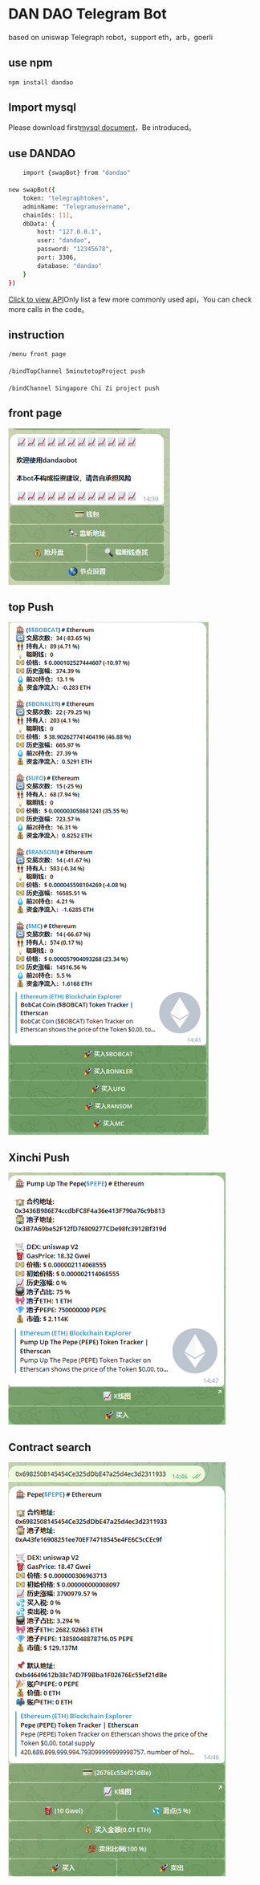 # DAN DAO Telegram Bot

based on uniswap Telegraph robot，support eth，arb，goerli

## use npm

```bash
npm install dandao

```

## Import mysql

Please download first[mysql document](https://github.com/dandao2022/swapbot/blob/main/src/db/dandao.sql)，Be introduced。

## use DANDAO

```bash
	import {swapBot} from "dandao"

new swapBot({
    token: "telegraphtoken",
    adminName: "Telegramusername",
    chainIds: [1],
    dbData: {
        host: "127.0.0.1",
        user: "dandao",
        password: "12345678",
        port: 3306,
        database: "dandao"
    }
})

```

[Click to view API](https://github.com/dandao2022/swapbot/wiki/API)Only list a few more commonly used api，You can check more calls in the code。

## instruction

```bash
/menu front page

/bindTopChannel 5minutetopProject push

/bindChannel Singapore Chi Zi project push

```

## front page

![](https://github.com/dandao2022/swapbot/blob/main/src/assets/5.png?raw=true)

## top Push

![](https://github.com/dandao2022/swapbot/blob/main/src/assets/2.png?raw=true)

## Xinchi Push

![](https://github.com/dandao2022/swapbot/blob/main/src/assets/4.png?raw=true)

## Contract search

![](https://github.com/dandao2022/swapbot/blob/main/src/assets/3.png?raw=true)
